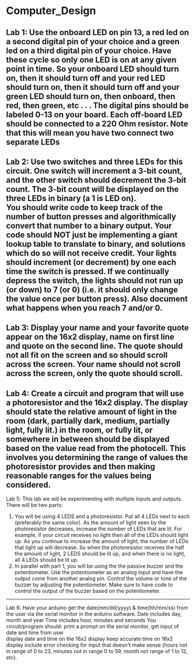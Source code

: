 # Computer_Design

Lab 1:
Use the onboard LED on pin 13, a red led on a second digital pin of your choice and a green led on a third digital pin of your choice. 
Have these cycle so only one LED is on at any given point in time.  So your onboard LED should turn on, then it should turn off and your red LED should turn on, then it should turn off and your green LED should turn on, then onboard, then red, then green, etc . . .
The digital pins should be labeled 0-13 on your board.
Each off-board LED should be connected to a 220 Ohm resistor.
Note that this will mean you have two connect two separate LEDs
----------------------------------------------------------------------------------------------------------------------------------
Lab 2:
Use two switches and three LEDs for this circuit. One switch will increment a 3-bit count, and the other switch should decrement the 3-bit count. 
The 3-bit count will be displayed on the three LEDs in binary (a 1 is LED on).  
You should write code to keep track of the number of button presses and algorithmically convert that number to a binary output.  Your code should NOT just be implementing a giant lookup table to translate to binary, and solutions which do so will not receive credit.
Your lights should increment (or decrement) by one each time the switch is pressed. If we continually depress the switch, the lights should not run up (or down) to 7 (or 0) (i.e. it should only change the value once per button press).
Also document what happens when you reach 7 and/or 0.
----------------------------------------------------------------------------------------------------------------------------------
Lab 3:
Display your name and your favorite quote appear on the 16x2 display, name on first line and quote on the second line. The quote should not all fit on the screen and so should scroll across the screen. Your name should not scroll across the screen, only the quote should scroll.  
----------------------------------------------------------------------------------------------------------------------------------
Lab 4:
Create a circuit and program that will use a photoresistor and the 16x2 display. The display should state the relative amount of light in the room (dark, partially dark, medium, partially light, fully lit.) in the room, or fully lit, or somewhere in between should be displayed based on the value read from the photocell. This involves you determining the range of values the photoresistor provides and then making reasonable ranges for the values being considered.
----------------------------------------------------------------------------------------------------------------------------------
Lab 5:
This lab we will be experimenting with multiple inputs and outputs.  There will be two parts:
1) You will be using 4 LEDS and a photoresistor.  Put all 4 LEDs next to each (preferably the same color).  As the amount of light seen by the photoresistor decreases, increase the number of LEDs that are lit.  For example, if your circuit receives no light then all of the LEDs should light up.  As you continue to increase the amount of light, the number of LEDs that light up will decrease.  So when the photoresistor receives the half the amount of light, 2 LEDS should be lit up, and when there is no light, all 4 LEDs should be lit up.
2) In parallel with part 1, you will be using the the passive buzzer and the potentiometer.  Use the potentiometer as an analog input and have the output come from another analog pin.  Control the volume or tone of the buzzer by adjusting the potentiometer.  Make sure to have code to control the output of the buzzer based on the potentiometer.
----------------------------------------------------------------------------------------------------------------------------------
Lab 6:
Have your arduino get the date(mm/dd/yyyy) & time(hh/mm/ss) from the user via the serial monitor in the arduino software. 
Date includes day, month and year
Time includes hour, minutes and seconds
You circuit/program should:
print a prompt on the serial monitor,
get input of date and time from user  
display date  and time on the 16x2 display 
keep accurate time on 16x2 display 
include error checking for input that doesn't make sense (hours  not in range of 0 to 23, minutes not in range 0 to 59, month not range of 1 to 12, etc).
